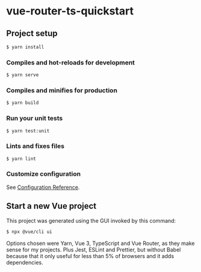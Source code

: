 # vue-router-ts-quickstart


## Project setup

```sh
$ yarn install
```

### Compiles and hot-reloads for development

```sh
$ yarn serve
```

### Compiles and minifies for production

```sh
$ yarn build
```

### Run your unit tests

```sh
$ yarn test:unit
```

### Lints and fixes files

```sh
$ yarn lint
```

### Customize configuration

See [Configuration Reference](https://cli.vuejs.org/config/).


## Start a new Vue project

This project was generated using the GUI invoked by this command:

```sh
$ npx @vue/cli ui
```

Options chosen were Yarn, Vue 3, TypeScript and Vue Router, as they make sense for my projects. Plus Jest, ESLint and Prettier, but without Babel because that it only useful for less than 5% of browsers and it adds dependencies.
